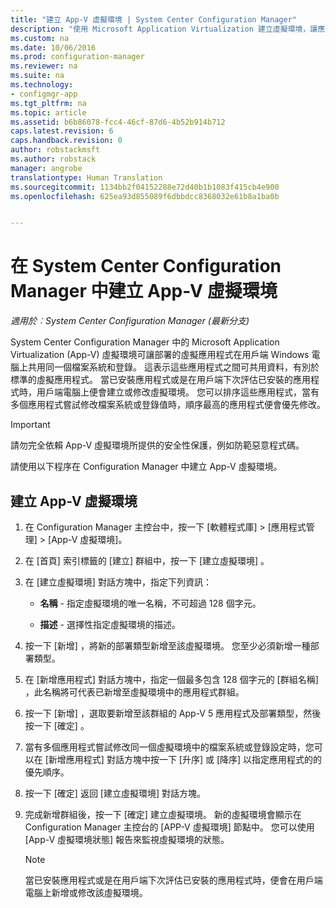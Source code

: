 ```yaml
---
title: "建立 App-V 虛擬環境 | System Center Configuration Manager"
description: "使用 Microsoft Application Virtualization 建立虛擬環境，讓應用程式可以彼此共用資料。"
ms.custom: na
ms.date: 10/06/2016
ms.prod: configuration-manager
ms.reviewer: na
ms.suite: na
ms.technology:
- configmgr-app
ms.tgt_pltfrm: na
ms.topic: article
ms.assetid: b6b86078-fcc4-46cf-87d6-4b52b914b712
caps.latest.revision: 6
caps.handback.revision: 0
author: robstackmsft
ms.author: robstack
manager: angrobe
translationtype: Human Translation
ms.sourcegitcommit: 1134bb2f04152288e72d40b1b1083f415cb4e900
ms.openlocfilehash: 625ea93d855089f6dbbdcc8368032e61b8a1ba0b


---
```

# <a name="create-app-v-virtual-environments-in-system-center-configuration-manager"></a>在 System Center Configuration Manager 中建立 App-V 虛擬環境

*適用於︰System Center Configuration Manager (最新分支)*

System Center Configuration Manager 中的 Microsoft Application Virtualization (App-V) 虛擬環境可讓部署的虛擬應用程式在用戶端 Windows 電腦上共用同一個檔案系統和登錄。 這表示這些應用程式之間可共用資料，有別於標準的虛擬應用程式。 當已安裝應用程式或是在用戶端下次評估已安裝的應用程式時，用戶端電腦上便會建立或修改虛擬環境。 您可以排序這些應用程式，當有多個應用程式嘗試修改檔案系統或登錄值時，順序最高的應用程式便會優先修改。  

> [!IMPORTANT]  
>  請勿完全依賴 App-V 虛擬環境所提供的安全性保護，例如防範惡意程式碼。  

 請使用以下程序在 Configuration Manager 中建立 App-V 虛擬環境。  

## <a name="create-an-app-v-virtual-environment"></a>建立 App-V 虛擬環境  

1.  在 Configuration Manager 主控台中，按一下 [軟體程式庫] > [應用程式管理] > [App-V 虛擬環境]。  

3.  在 [首頁]  索引標籤的 [建立]  群組中，按一下 [建立虛擬環境] 。  

4.  在 [建立虛擬環境]  對話方塊中，指定下列資訊：  

    -   **名稱** - 指定虛擬環境的唯一名稱，不可超過 128 個字元。  

    -   **描述** - 選擇性指定虛擬環境的描述。  

5.  按一下 [新增]  ，將新的部署類型新增至該虛擬環境。 您至少必須新增一種部署類型。  

6.  在 [新增應用程式]  對話方塊中，指定一個最多包含 128 個字元的 [群組名稱]  ，此名稱將可代表已新增至虛擬環境中的應用程式群組。  

7.  按一下 [新增] ，選取要新增至該群組的 App-V 5 應用程式及部署類型，然後按一下 [確定] 。  

8.  當有多個應用程式嘗試修改同一個虛擬環境中的檔案系統或登錄設定時，您可以在 [新增應用程式]  對話方塊中按一下 [升序]  或 [降序]  以指定應用程式的的優先順序。  

9. 按一下 [確定]  返回 [建立虛擬環境]  對話方塊。  

10. 完成新增群組後，按一下 [確定]  建立虛擬環境。 新的虛擬環境會顯示在 Configuration Manager 主控台的 [APP-V 虛擬環境] 節點中。 您可以使用 [App-V 虛擬環境狀態] 報告來監視虛擬環境的狀態。  

    > [!NOTE]  
    >  當已安裝應用程式或是在用戶端下次評估已安裝的應用程式時，便會在用戶端電腦上新增或修改該虛擬環境。  



<!--HONumber=Nov16_HO1-->


